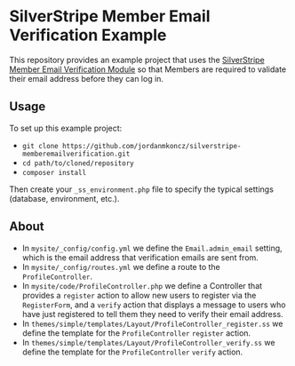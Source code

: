 # SilverStripe Member Email Verification Example

This repository provides an example project that uses the [SilverStripe Member Email Verification Module](https://github.com/jordanmkoncz/silverstripe-memberemailverification) so that Members are required to validate their email address before they can log in.

## Usage

To set up this example project:

 - `git clone https://github.com/jordanmkoncz/silverstripe-memberemailverification.git`
 - `cd path/to/cloned/repository`
 - `composer install`

Then create your `_ss_environment.php` file to specify the typical settings (database, environment, etc.).

## About

 - In `mysite/_config/config.yml` we define the `Email.admin_email` setting, which is the email address that verification emails are sent from.
 - In `mysite/_config/routes.yml` we define a route to the `ProfileController`.
 - In `mysite/code/ProfileController.php` we define a Controller that provides a `register` action to allow new users to register via the `RegisterForm`, and a `verify` action that displays a message to users who have just registered to tell them they need to verify their email address.
 - In `themes/simple/templates/Layout/ProfileController_register.ss` we define the template for the `ProfileController` `register` action.
 - In `themes/simple/templates/Layout/ProfileController_verify.ss` we define the template for the `ProfileController` `verify` action.